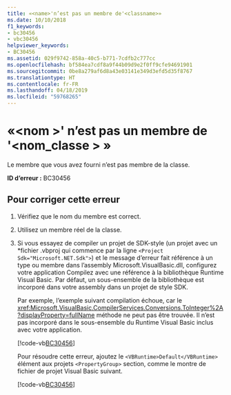 ```yaml
---
title: «<name>'n’est pas un membre de'<classname>»
ms.date: 10/10/2018
f1_keywords:
- bc30456
- vbc30456
helpviewer_keywords:
- BC30456
ms.assetid: 029f9742-858a-40c5-b771-7cdfb2c777cc
ms.openlocfilehash: bf584ea7cdf8a9f44b09d9e2f0ff9cfe94691901
ms.sourcegitcommit: 0be8a279af6d8a43e03141e349d3efd5d35f8767
ms.translationtype: HT
ms.contentlocale: fr-FR
ms.lasthandoff: 04/18/2019
ms.locfileid: "59768265"
---
```

# <a name="name-is-not-a-member-of-classname"></a>«\<nom >' n’est pas un membre de '\<nom_classe > »
Le membre que vous avez fourni n’est pas membre de la classe.  
  
 **ID d’erreur :** BC30456  
  
## <a name="to-correct-this-error"></a>Pour corriger cette erreur  
  
1. Vérifiez que le nom du membre est correct.  
  
2. Utilisez un membre réel de la classe.

3. Si vous essayez de compiler un projet de SDK-style (un projet avec un \*fichier .vbproj qui commence par la ligne `<Project Sdk="Microsoft.NET.Sdk">`) et le message d’erreur fait référence à un type ou membre dans l’assembly Microsoft.VisualBasic.dll, configurez votre application Compilez avec une référence à la bibliothèque Runtime Visual Basic. Par défaut, un sous-ensemble de la bibliothèque est incorporé dans votre assembly dans un projet de style SDK.

   Par exemple, l’exemple suivant compilation échoue, car le <xref:Microsoft.VisualBasic.CompilerServices.Conversions.ToInteger%2A?displayProperty=fullName> méthode ne peut pas être trouvée. Il n’est pas incorporé dans le sous-ensemble du Runtime Visual Basic inclus avec votre application.  

   [!code-vb[BC30456](~/samples/snippets/visualbasic/language-reference/error-messages/bc30456/program.vb)]

   Pour résoudre cette erreur, ajoutez le `<VBRuntime>Default</VBRuntime>` élément aux projets `<PropertyGroup>` section, comme le montre de fichier de projet Visual Basic suivant.

   [!code-vb[BC30456](~/samples/snippets/visualbasic/language-reference/error-messages/bc30456/bc30456.vbproj?highlight=6)]
